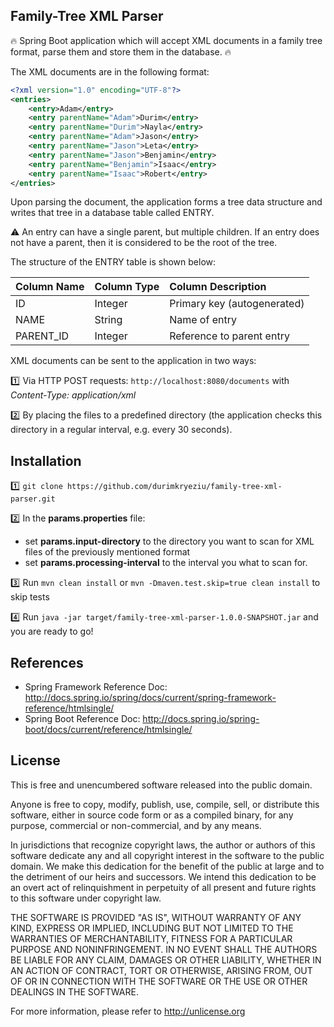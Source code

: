 ## Family-Tree XML Parser

:fire: Spring Boot application which will accept XML documents in a family tree format, parse them and store them in the database. :fire:

The XML documents are in the following format:
```xml
<?xml version="1.0" encoding="UTF-8"?>
<entries>
    <entry>Adam</entry>
    <entry parentName="Adam">Durim</entry>
    <entry parentName="Durim">Nayla</entry>
    <entry parentName="Adam">Jason</entry>
    <entry parentName="Jason">Leta</entry>
    <entry parentName="Jason">Benjamin</entry>
    <entry parentName="Benjamin">Isaac</entry>
    <entry parentName="Isaac">Robert</entry>
</entries>
```
Upon parsing the document, the application forms a tree data structure and writes that tree in a database table called ENTRY.

:warning: An entry can have a single parent, but multiple children. If an entry does not have a parent, then it is considered to be the root of the tree.

The structure of the ENTRY table is shown below:

|Column Name|Column Type |Column Description         |
|:----------|:-----------|:--------------------------|
|ID         |Integer     |Primary key (autogenerated)|
|NAME       |String      |Name of entry              |
|PARENT_ID  |Integer     |Reference to parent entry  |

XML documents can be sent to the application in two ways:

:one: Via HTTP POST requests: `http://localhost:8080/documents` with _Content-Type: application/xml_

:two: By placing the files to a predefined directory (the application checks this directory in a
regular interval, e.g. every 30 seconds).

## Installation
:one: `git clone https://github.com/durimkryeziu/family-tree-xml-parser.git`

:two: In the **params.properties** file:
- set **params.input-directory** to the directory you want to scan for XML files of the previously mentioned format 
- set **params.processing-interval** to the interval you what to scan for.

:three: Run `mvn clean install` or `mvn -Dmaven.test.skip=true clean install` to skip tests

:four: Run `java -jar target/family-tree-xml-parser-1.0.0-SNAPSHOT.jar` and you are ready to go!

## References
- Spring Framework Reference Doc: http://docs.spring.io/spring/docs/current/spring-framework-reference/htmlsingle/
- Spring Boot Reference Doc: http://docs.spring.io/spring-boot/docs/current/reference/htmlsingle/

## License
This is free and unencumbered software released into the public domain.

Anyone is free to copy, modify, publish, use, compile, sell, or
distribute this software, either in source code form or as a compiled
binary, for any purpose, commercial or non-commercial, and by any
means.

In jurisdictions that recognize copyright laws, the author or authors
of this software dedicate any and all copyright interest in the
software to the public domain. We make this dedication for the benefit
of the public at large and to the detriment of our heirs and
successors. We intend this dedication to be an overt act of
relinquishment in perpetuity of all present and future rights to this
software under copyright law.

THE SOFTWARE IS PROVIDED "AS IS", WITHOUT WARRANTY OF ANY KIND,
EXPRESS OR IMPLIED, INCLUDING BUT NOT LIMITED TO THE WARRANTIES OF
MERCHANTABILITY, FITNESS FOR A PARTICULAR PURPOSE AND NONINFRINGEMENT.
IN NO EVENT SHALL THE AUTHORS BE LIABLE FOR ANY CLAIM, DAMAGES OR
OTHER LIABILITY, WHETHER IN AN ACTION OF CONTRACT, TORT OR OTHERWISE,
ARISING FROM, OUT OF OR IN CONNECTION WITH THE SOFTWARE OR THE USE OR
OTHER DEALINGS IN THE SOFTWARE.

For more information, please refer to <http://unlicense.org>
